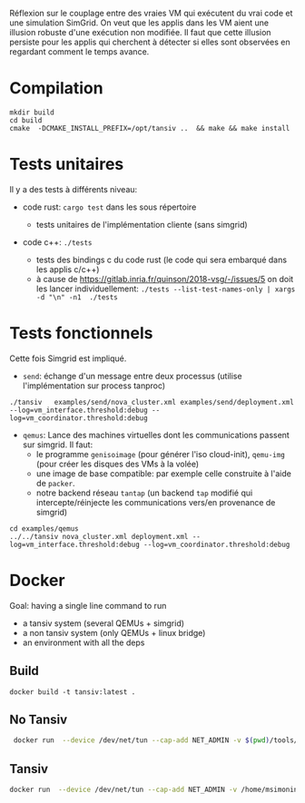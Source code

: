 Réflexion sur le couplage entre des vraies VM qui exécutent du vrai
code et une simulation SimGrid. On veut que les applis dans les VM
aient une illusion robuste d'une exécution non modifiée. Il faut que
cette illusion persiste pour les applis qui cherchent à détecter si
elles sont observées en regardant comment le temps avance.

# Compilation

```
mkdir build
cd build
cmake  -DCMAKE_INSTALL_PREFIX=/opt/tansiv ..  && make && make install
```

# Tests unitaires

Il y a des tests à différents niveau:

- code rust: `cargo test` dans les sous répertoire
    - tests unitaires de l'implémentation cliente (sans simgrid)

- code c++: `./tests`
    - tests des bindings c du code rust (le code qui sera embarqué dans les
      applis c/c++)
    - à cause de https://gitlab.inria.fr/quinson/2018-vsg/-/issues/5 on doit les lancer individuellement:
    `./tests --list-test-names-only | xargs -d "\n" -n1  ./tests`

# Tests fonctionnels

Cette fois Simgrid est impliqué.

- `send`: échange d'un message entre deux processus (utilise l'implémentation sur process tanproc)

```
./tansiv   examples/send/nova_cluster.xml examples/send/deployment.xml --log=vm_interface.threshold:debug --log=vm_coordinator.threshold:debug
```

- `qemus`: Lance des machines virtuelles dont les communications passent sur
simgrid. Il faut:
  - le programme `genisoimage` (pour générer l'iso cloud-init), `qemu-img` (pour créer les disques des VMs à la volée)
  - une image de base compatible: par exemple celle construite à l'aide de `packer`.
  - notre backend réseau `tantap` (un backend `tap` modifié qui
    intercepte/réinjecte les communications vers/en provenance de simgrid)

```
cd examples/qemus
../../tansiv nova_cluster.xml deployment.xml --log=vm_interface.threshold:debug --log=vm_coordinator.threshold:debug
```

# Docker

Goal: having a single line command to run
- a tansiv system (several QEMUs + simgrid)
- a non tansiv system (only QEMUs + linux bridge)
- an environment with all the deps

## Build

```
docker build -t tansiv:latest .
```

## No Tansiv

```bash
 docker run  --device /dev/net/tun --cap-add NET_ADMIN -v $(pwd)/tools/packer:/srv/packer -ti tansiv:latest notansiv.py --qemu_cmd qemu-system-x86_64 --qemu_mem 1g --qemu_image /srv/packer//packer-debian-11.1.0-x86_64-qemu/debian-11.1.0-x86_64.qcow2 --autoconfig_net
```

## Tansiv

```bash
docker run  --device /dev/net/tun --cap-add NET_ADMIN -v /home/msimonin/workspace/repos/2018-vsg/tools/packer/packer-debian-11.1.0-x86_64-qemu/debian-11.1.0-x86_64.qcow2:/srv/image.qcow2 -v $(pwd)/examples/qemu_docker:/srv/inputs -ti tansiv:latest tansiv /srv/inputs/star.xml /srv/inputs/deployment_2.xml --log=vm_interface.threshold:debug --log=vm_coordinator.threshold:debug
```